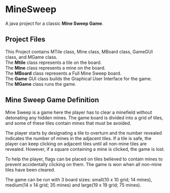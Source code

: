 # MineSweep
A java project for a classic **Mine Sweep Game**.

## Project Files
This Project contains MTile class, Mine class, MBoard class, GameGUI class, and MGame class.<br />
The **Mtile** class represents a tile on the board.<br />
The **Mine** class represents a mine on the board.<br />
The **MBoard** class represents a Full Mine Sweep board.<br />
The **Game** GUI class builds the Graphical User Interface for the game.<br />
The **MGame** class runs the game.

## Mine Sweep Game Definition
Mine Sweep is a game here the player has to clear a minefield without detonating any hidden mines. 
The game board is divided into a grid of tiles, and some of these tiles contain mines that must be avoided.

The player starts by designating a tile to overturn and the number revealed indicates the number of mines in the adjacent tiles. If a tile is safe, the player can keep clicking on adjacent tiles until all non-mine tiles are revealed. However, if a square containing a mine is clicked, the game is lost.

To help the player, flags can be placed on tiles believed to contain mines to prevent accidentally clicking on them. The game is won when all non-mine tiles have been cleared.

The game can be run with 3 board sizes: small(10 x 10 grid; 14 mines), medium(14 x 14 grid; 35 mines) and large(19 x 19 grid; 75 mines).

